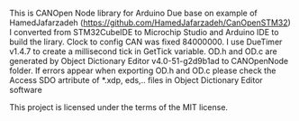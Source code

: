 This is CANOpen Node library for Arduino Due base on example of HamedJafarzadeh (https://github.com/HamedJafarzadeh/CanOpenSTM32)
I converted from STM32CubeIDE to Microchip Studio and Arduino IDE to build the lirary.
Clock to config CAN was fixed 84000000.
I use DueTimer v1.4.7 to create a millisecond tick in GetTick variable.
OD.h and OD.c are generated by Object Dictionary Editor v4.0-51-g2d9b1ad to CANOpenNode folder.
If errors appear when exporting OD.h and OD.c please check the Access SDO artribute of *.xdp, eds,.. files in Object Dictionary Editor software

This project is licensed under the terms of the MIT license.
